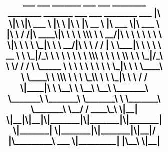 <h1 align="center"
    <p>
 ___  ___  _______   ___       ___       ________          ________  _______   ___      ___ ________  ___       
|\  \|\  \|\  ___ \ |\  \     |\  \     |\   __  \        |\   ___ \|\  ___ \ |\  \    /  /|\   ____\|\  \      
\ \  \\\  \ \   __/|\ \  \    \ \  \    \ \  \|\  \       \ \  \_|\ \ \   __/|\ \  \  /  / | \  \___|\ \  \     
 \ \   __  \ \  \_|/_\ \  \    \ \  \    \ \  \\\  \       \ \  \ \\ \ \  \_|/_\ \  \/  / / \ \_____  \ \  \    
  \ \  \ \  \ \  \_|\ \ \  \____\ \  \____\ \  \\\  \       \ \  \_\\ \ \  \_|\ \ \    / /   \|____|\  \ \__\   
   \ \__\ \__\ \_______\ \_______\ \_______\ \_______\       \ \_______\ \_______\ \__/ /      ____\_\  \|__|   
    \|__|\|__|\|_______|\|_______|\|_______|\|_______|        \|_______|\|_______|\|__|/      |\_________\  ___ 
                                                                                              \|_________| |\__\
                                                                                                           \|__|                                                   
</h1>
